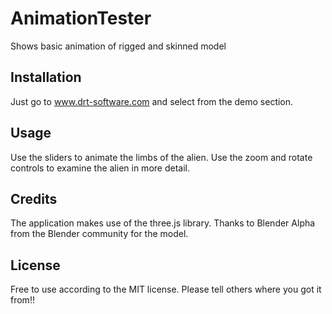 # AnimationTester

Shows basic animation of rigged and skinned model

## Installation

Just go to www.drt-software.com and select from the demo section.

## Usage

Use the sliders to animate the limbs of the alien.
Use the zoom and rotate controls to examine the alien in more detail.

## Credits

The application makes use of the three.js library.
Thanks to Blender Alpha from the Blender community for the model.

## License

Free to use according to the MIT license. Please tell others where you got it from!!
